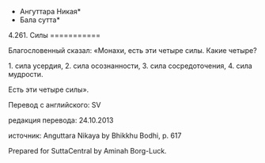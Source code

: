 * Ангуттара Никая*
* Бала сутта*

4\.261\. Силы
\=\=\=\=\=\=\=\=\=\=\=

Благословенный сказал: «Монахи, есть эти четыре силы\. Какие четыре?

1\. сила усердия,
2\. сила осознанности,
3\. сила сосредоточения,
4\. сила мудрости\.

Есть эти четыре силы»\.

Перевод с английского: SV

редакция перевода: 24\.10\.2013

источник: Anguttara Nikaya by Bhikkhu Bodhi, p\. 617

Prepared for SuttaCentral by Aminah Borg\-Luck\.